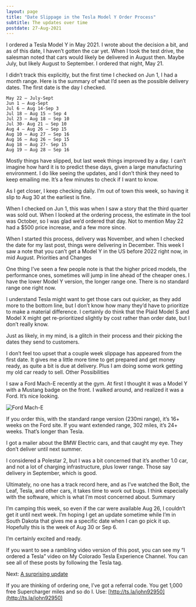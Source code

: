 ```yaml
---
layout: page
title: "Date Slippage in the Tesla Model Y Order Process"
subtitle: The updates over time
postdate: 27-Aug-2021
---
```


I ordered a Tesla Model Y in May 2021. I wrote about the decision a bit, and as of this date, I haven’t gotten the car yet. When I took the test drive, the salesman noted that cars would likely be delivered in August then. Maybe July, but likely August to September. I ordered that night, May 21.

I didn’t track this explicitly, but the first time I checked on Jun 1, I had a month range. Here is the summary of what I’d seen as the possible delivery dates. The first date is the day I checked.

    May 22 – July-Sept
    Jun 1 – Aug-Sept
    Jul 6 – Aug 14-Sep 3
    Jul 18 – Aug 15 – Sep 4
    Jul 23 – Aug 18 – Sep 10
    Jul 30- Aug 21 – Sep 10
    Aug 4 – Aug 26 – Sep 15
    Aug 10 – Aug 27 – Sep 16
    Aug 16 – Aug 26 – Sep 15
    Aug 18 – Aug 27- Sep 15
    Aug 19 – Aug 28 – Sep 16

Mostly things have slipped, but last week things improved by a day. I can’t imagine how hard it is to predict these days, given a large manufacturing environment. I do like seeing the updates, and I don’t think they need to keep emailing me. It’s a few minutes to check if I want to know.

As I get closer, I keep checking daily. I’m out of town this week, so having it slip to Aug 30 at the earliest is fine.

When I checked on Jun 1, this was when I saw a story that the third quarter was sold out. When I looked at the ordering process, the estimate in the tool was October, so I was glad we’d ordered that day. Not to mention May 22 had a $500 price increase, and a few more since.

When I started this process, delivery was November, and when I checked the date for my last post, things were delivering in December. This week I saw a note that you can’t get a Model Y in the US before 2022 right now, in mid August.
Priorities and Changes

One thing I’ve seen a few people note is that the higher priced models, the performance ones, sometimes will jump in line ahead of the cheaper ones. I have the lower Model Y version, the longer range one. There is no standard range one right now.

I understand Tesla might want to get those cars out quicker, as they add more to the bottom line, but I don’t know how many they’d have to prioritize to make a material difference. I certainly do think that the Plaid Model S and Model X might get re-prioritized slightly by cost rather than order date, but I don’t really know.

Just as likely, in my mind, is a glitch in their process and their picking the dates they send to customers.

I don’t feel too upset that a couple week slippage has appeared from the first date. It gives me a little more time to get prepared and get money ready, as quite a bit is due at delivery. Plus I am doing some work getting my old car ready to sell.
Other Possibilities

I saw a Ford Mach-E recently at the gym. At first I thought it was a Model Y with a Mustang badge on the front. I walked around, and realized it was a Ford. It’s nice looking.

![Ford Mach-E](https://voiceofthedba.files.wordpress.com/2021/08/20210807_090925_thumb.jpg?w=672&h=380)

If you order this, with the standard range version (230mi range), it’s 16+ weeks on the Ford site. If you want extended range, 302 miles, it’s 24+ weeks. That’s longer than Tesla.

I got a mailer about the BMW Electric cars, and that caught my eye. They don’t deliver until next summer.

I considered a Polestar 2, but I was a bit concerned that it’s another 1.0 car, and not a lot of charging infrastructure, plus lower range. Those say delivery in September, which is good.

Ultimately, no one has a track record here, and as I’ve watched the Bolt, the Leaf, Tesla, and other cars, it takes time to work out bugs. I think especially with the software, which is what I’m most concerned about.
Summary

I’m camping this week, so even if the car were available Aug 26, I couldn’t get it until next week. I’m hoping I get an update sometime while I’m in South Dakota that gives me a specific date when I can go pick it up. Hopefully this is the week of Aug 30 or Sep 6.

I’m certainly excited and ready.

If you want to see a rambling video version of this post, you can see my “I ordered a Tesla” video on My Colorado Tesla Experience Channel. You can see all of these posts by following the Tesla tag.

Next: [A surprising update](/projects/tesla/surpriseupdate/)

If you are thinking of ordering one, I’ve got a referral code. You get 1,000 free Supercharger miles and so do I. Use: [http://ts.la/john92950](http://ts.la/john92950)